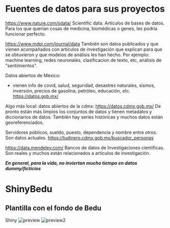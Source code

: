 # Fuentes de datos para sus proyectos

https://www.nature.com/sdata/
Scientific data. Artículos de bases de datos. Para los que querían cosas de medicina, biomédicas o genes, les podría funcionar perfecto. 

https://www.mdpi.com/journal/data
También son datos publicados y que vienen acompañados con artículos de investigación que explican para que se obtuvieron y que modelos de análisis les han hecho. Por ejemplo: machine learning, redes neuronales, clasificacion de texto, etc, análisis de "sentimientos". 

Datos abiertos de México:
- vienen info de covid, salud, seguridad, desastres naturales, sismos, inversión, precios de gasolina, petróleo, educación, etc. 
https://datos.gob.mx/

Algo más local: datos abiertos de la cdmx:
https://datos.cdmx.gob.mx/
De pronto están más limpios los conjuntos de datos y tienen metadatos y diccionarios de datos. También hay series históricas y muchos datos están georeferenciados. 

Servidores públicos, sueldo, puesto, dependencia y nombre entre otros. Son datos actuales.
https://tudinero.cdmx.gob.mx/buscador_personas

https://data.mendeley.com/
Bancos de datos de Investigaciones científicas. Son reales  y muchos están relacionados a artículos de investigación. 

***En general, para la vida, no inviertan mucho tiempo en datos dummy/ficticios***

# ShinyBedu


## Plantilla con el fondo de Bedu


Shiny
![preview](https://github.com/caballeroarturo/ShinyBedu/assets/37312847/67930a5f-e70f-43e2-b423-4d23a183e12c)
![preview2](https://github.com/caballeroarturo/ShinyBedu/assets/37312847/03dc2abf-0865-4f00-914b-ecc64a15a587)
